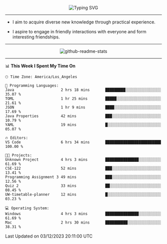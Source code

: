 <p align="center">
  <img src="https://readme-typing-svg.demolab.com?font=Fira+Code&weight=500&size=32&duration=2500&pause=1600&center=true&vCenter=true&random=false&width=1024&height=64&lines=Hi+there+%F0%9F%91%8B;I'm+delighted+you+could+make+it+here+%F0%9F%8E%89;I'm+Harry%2C+a+college+student+still+finding+my+way" alt="Typing SVG" />
</p>


---


- I aim to acquire diverse new knowledge through practical experience.

- I aspire to engage in friendly interactions with everyone and form interesting friendships.


---


<p align="center">
  <img src="https://github-readme-stats.vercel.app/api?username=Harry-Jing&show_icons=true" alt="github-readme-stats"/>
</p>


---

<!--START_SECTION:waka-->
📊 **This Week I Spent My Time On** 

```text
🕑︎ Time Zone: America/Los_Angeles

💬 Programming Languages: 
Java                     2 hrs 18 mins       █████████░░░░░░░░░░░░░░░░   35.07 % 
TOML                     1 hr 25 mins        █████░░░░░░░░░░░░░░░░░░░░   21.61 % 
JSON                     1 hr 9 mins         ████░░░░░░░░░░░░░░░░░░░░░   17.69 % 
Java Properties          42 mins             ███░░░░░░░░░░░░░░░░░░░░░░   10.79 % 
YAML                     19 mins             █░░░░░░░░░░░░░░░░░░░░░░░░   05.07 % 

🔥 Editors: 
VS Code                  6 hrs 34 mins       █████████████████████████   100.00 % 

🐱‍💻 Projects: 
Unknown Project          4 hrs 3 mins        ███████████████░░░░░░░░░░   61.69 % 
CSE-122                  52 mins             ███░░░░░░░░░░░░░░░░░░░░░░   13.41 % 
Programming Assignment 3 49 mins             ███░░░░░░░░░░░░░░░░░░░░░░   12.56 % 
Quiz 2                   33 mins             ██░░░░░░░░░░░░░░░░░░░░░░░   08.45 % 
UW-timetable-planner     12 mins             █░░░░░░░░░░░░░░░░░░░░░░░░   03.23 % 

💻 Operating System: 
Windows                  4 hrs 3 mins        ███████████████░░░░░░░░░░   61.69 % 
Mac                      2 hrs 30 mins       ██████████░░░░░░░░░░░░░░░   38.31 % 
```


 Last Updated on 03/12/2023 20:11:00 UTC
<!--END_SECTION:waka-->
